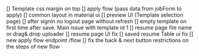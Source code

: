 [] Template css margin on top
[] apply flow (pass data from jobForm to apply)
[] common layout in material ui
[] preview UI (Template selection page)
[] after signin no logout page without refresh
[] empty template on first time after save. Main issue with template id 1
[] resume page file name or drag& drop uploader
[] resume page UI fix
[] saved resume Table ui fix
[] new apply flow endpoint /flow
[] fix the back & next button restrictions on the steps of new flow
